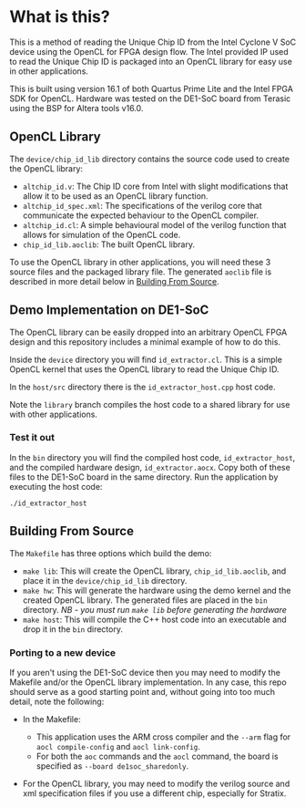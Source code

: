 # What is this?

This is a method of reading the Unique Chip ID from the Intel Cyclone V SoC
device using the OpenCL for FPGA design flow. The Intel provided IP used
to read the Unique Chip ID is packaged into an OpenCL library
for easy use in other applications.

This is built using version 16.1 of both Quartus Prime Lite and
the Intel FPGA SDK for OpenCL. Hardware was tested on the DE1-SoC board
from Terasic using the BSP for Altera tools v16.0.


## OpenCL Library

The ``device/chip_id_lib`` directory contains the source code used to
create the OpenCL library:

- ``altchip_id.v``: The Chip ID core from Intel with slight modifications
    that allow it to be used as an OpenCL library function.
- ``altchip_id_spec.xml``: The specifications of the verilog core that
  communicate the expected behaviour to the OpenCL compiler.
- ``altchip_id.cl``: A simple behavioural model of the verilog function
  that allows for simulation of the OpenCL code.
- ``chip_id_lib.aoclib``: The built OpenCL library.


To use the OpenCL library in other applications, you will need these 3
source files and the packaged library file.
The generated ``aoclib`` file is described in more
detail below in [Building From Source](#building-from-source).


## Demo Implementation on DE1-SoC

The OpenCL library can be easily dropped into an arbitrary OpenCL FPGA design
and this repository includes a minimal example of how to do this.

Inside the ``device`` directory you will find ``id_extractor.cl``. This
is a simple OpenCL kernel that uses the OpenCL library to read the
Unique Chip ID.

In the ``host/src`` directory there is the ``id_extractor_host.cpp``
host code.

Note the ``library`` branch compiles the host code to a shared library for
use with other applications.

### Test it out

In the ``bin`` directory you will find the compiled host code,
``id_extractor_host``, and the compiled hardware design,
``id_extractor.aocx``. Copy both of these files to the DE1-SoC board in the
same directory. Run the application by executing the host code:

    ./id_extractor_host


## Building From Source

The ``Makefile`` has three options which build the demo:

- ``make lib``: This will create the OpenCL library, ``chip_id_lib.aoclib``,
  and place it in the ``device/chip_id_lib`` directory.
- ``make hw``: This will generate the hardware using the demo kernel and
  the created OpenCL library. The generated files are placed in the ``bin``
  directory. *NB - you must run ``make lib`` before generating the hardware*
- ``make host``: This will compile the C++ host code into an executable and
  drop it in the ``bin`` directory.


### Porting to a new device

If you aren't using the DE1-SoC device then you may need to modify the
Makefile and/or the OpenCL library implementation. In any case, this repo
should serve as a good starting point and, without going into too much
detail, note the following:

- In the Makefile:
    - This application uses the ARM cross compiler and the ``--arm`` flag
      for ``aocl compile-config`` and ``aocl link-config``.
    - For both the ``aoc`` commands and the ``aocl`` command, the board is
      specified as ``--board de1soc_sharedonly``.

- For the OpenCL library, you may need to modify the verilog source and
  xml specification files if you use a different chip, especially for
  Stratix.
